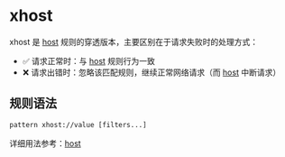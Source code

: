 # xhost

xhost 是 [host](./host) 规则的穿透版本，主要区别在于请求失败时的处理方式：
- ✅ 请求正常时：与 [host](./host) 规则行为一致
- ❌ 请求出错时：忽略该匹配规则，继续正常网络请求（而 [host](./host) 中断请求）

## 规则语法
``` txt
pattern xhost://value [filters...]
```

详细用法参考：[host](./host)
